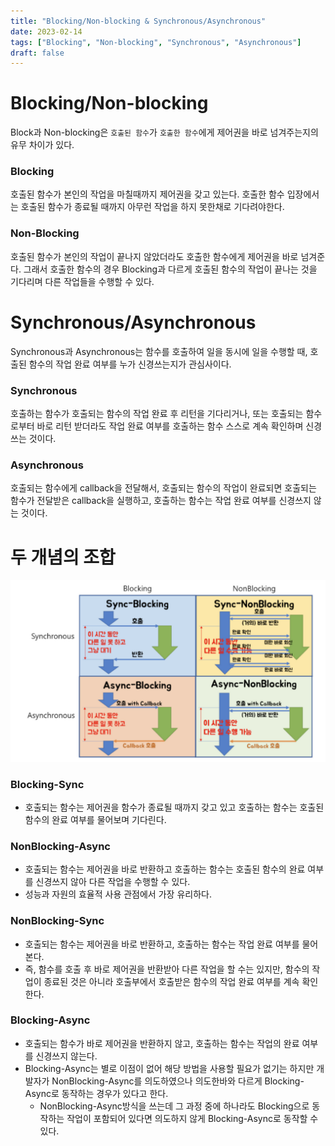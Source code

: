 ```yaml
---
title: "Blocking/Non-blocking & Synchronous/Asynchronous"
date: 2023-02-14
tags: ["Blocking", "Non-blocking", "Synchronous", "Asynchronous"]
draft: false
---
```


# Blocking/Non-blocking

Block과 Non-blocking은 `호출된 함수`가 `호출한 함수`에게 제어권을 바로 넘겨주는지의 유무 차이가 있다.

### Blocking

호출된 함수가 본인의 작업을 마칠때까지 제어권을 갖고 있는다. 호출한 함수 입장에서는 호출된 함수가 종료될 때까지 아무런 작업을 하지 못한채로 기다려야한다.

### Non-Blocking

호출된 함수가 본인의 작업이 끝나지 않았더라도 호출한 함수에게 제어권을 바로 넘겨준다. 그래서 호출한 함수의 경우 Blocking과 다르게 호출된 함수의 작업이 끝나는 것을 기다리며 다른 작업들을 수행할 수 있다.

# Synchronous/Asynchronous

Synchronous과 Asynchronous는 함수를 호출하여 일을 동시에 일을 수행할 때, 호출된 함수의 작업 완료 여부를 누가 신경쓰는지가 관심사이다.

### Synchronous

호출하는 함수가 호출되는 함수의 작업 완료 후 리턴을 기다리거나, 또는 호출되는 함수로부터 바로 리턴 받더라도 작업 완료 여부를 호출하는 함수 스스로 계속 확인하며 신경쓰는 것이다.

### Asynchronous

호출되는 함수에게 callback을 전달해서, 호출되는 함수의 작업이 완료되면 호출되는 함수가 전달받은 callback을 실행하고, 호출하는 함수는 작업 완료 여부를 신경쓰지 않는 것이다.

# 두 개념의 조합

![Untitled](image/20230214-Blocking_Non-blocking_Synchronous_Asynchronous/img.png)

### Blocking-Sync

- 호출되는 함수는 제어권을 함수가 종료될 때까지 갖고 있고 호출하는 함수는 호출된 함수의 완료 여부를 물어보며 기다린다.

### NonBlocking-Async

- 호출되는 함수는 제어권을 바로 반환하고 호출하는 함수는 호출된 함수의 완료 여부를 신경쓰지 않아 다른 작업을 수행할 수 있다.
- 성능과 자원의 효율적 사용 관점에서 가장 유리하다.

### NonBlocking-Sync

- 호출되는 함수는 제어권을 바로 반환하고, 호출하는 함수는 작업 완료 여부를 물어본다.
- 즉, 함수를 호출 후 바로 제어권을 반환받아 다른 작업을 할 수는 있지만, 함수의 작업이 종료된 것은 아니라 호출부에서 호출받은 함수의 작업 완료 여부를 계속 확인한다.

### Blocking-Async

- 호출되는 함수가 바로 제어권을 반환하지 않고, 호출하는 함수는 작업의 완료 여부를 신경쓰지 않는다.
- Blocking-Async는 별로 이점이 없어 해당 방법을 사용할 필요가 없기는 하지만 개발자가 NonBlocking-Async를 의도하였으나 의도한바와 다르게 Blocking-Async로 동작하는 경우가 있다고 한다.
  - NonBlocking-Async방식을 쓰는데 그 과정 중에 하나라도 Blocking으로 동작하는 작업이 포함되어 있다면 의도하지 않게 Blocking-Async로 동작할 수 있다.
